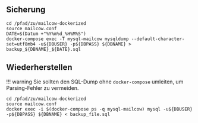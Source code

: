 ## Sicherung

```
cd /pfad/zu/mailcow-dockerized
source mailcow.conf
DATE=$(Datum +"%Y%m%d_%H%M%S")
docker-compose exec -T mysql-mailcow mysqldump --default-character-set=utf8mb4 -u${DBUSER} -p${DBPASS} ${DBNAME} > backup_${DBNAME}_${DATE}.sql
```

## Wiederherstellen

!!! warning
    Sie sollten den SQL-Dump ohne `docker-compose` umleiten, um Parsing-Fehler zu vermeiden.

```
cd /pfad/zu/mailcow-dockerized
source mailcow.conf
docker exec -i $(docker-compose ps -q mysql-mailcow) mysql -u${DBUSER} -p${DBPASS} ${DBNAME} < backup_file.sql
```
